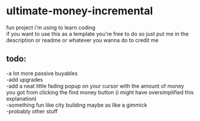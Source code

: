 # ultimate-money-incremental
fun project i'm using to learn coding  
if you want to use this as a template you're free to do so just put me in the description or readme or whatever you wanna do to credit me

## todo:  
-a lot more passive buyables  
-add upgrades  
-add a neat little fading popup on your cursor with the amount of money you got from clicking the find money button (i might have oversimplified this explanation)  
-something fun like city building maybe as like a gimmick  
-probably other stuff  
